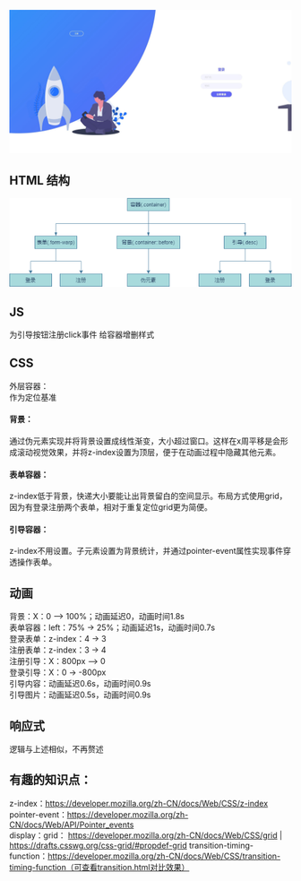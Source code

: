 ![预览](doc/preview.jpg)

## HTML 结构
![html结构](doc/html-struct.png)

## JS
为引导按钮注册click事件
给容器增删样式

## CSS
外层容器：  
作为定位基准  

#### 背景：  
通过伪元素实现并将背景设置成线性渐变，大小超过窗口。这样在x周平移是会形成滚动视觉效果，并将z-index设置为顶层，便于在动画过程中隐藏其他元素。  
#### 表单容器：  
z-index低于背景，快递大小要能让出背景留白的空间显示。布局方式使用grid，因为有登录注册两个表单，相对于重复定位grid更为简便。

#### 引导容器：  
z-index不用设置。子元素设置为背景统计，并通过pointer-event属性实现事件穿透操作表单。

## 动画
背景：X：0 –> 100%；动画延迟0，动画时间1.8s  
表单容器：left：75% -> 25%；动画延迟1s，动画时间0.7s  
登录表单：z-index：4 -> 3  
注册表单：z-index：3 -> 4  
注册引导：X：800px –> 0  
登录引导：X：0 -> -800px  
引导内容：动画延迟0.6s，动画时间0.9s  
引导图片：动画延迟0.5s，动画时间0.9s  

## 响应式
逻辑与上述相似，不再赘述

## 有趣的知识点：
z-index：https://developer.mozilla.org/zh-CN/docs/Web/CSS/z-index  
pointer-event：https://developer.mozilla.org/zh-CN/docs/Web/API/Pointer_events  
display：grid：
https://developer.mozilla.org/zh-CN/docs/Web/CSS/grid | 
https://drafts.csswg.org/css-grid/#propdef-grid
transition-timing-function：https://developer.mozilla.org/zh-CN/docs/Web/CSS/transition-timing-function（可查看transition.html对比效果）